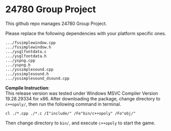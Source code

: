  # 24780 Group Project  
 This github repo manages 24780 Group Project.
 
 Please replace the following dependencies with your platform specific ones.  
 ```
 .../fssimplewindow.cpp  
 .../fssimplewindow.h  
 .../ysglfontdata.c  
 .../ysglfontdata.h  
 .../yspng.cpp  
 .../yspng.h  
 .../yssimplesound.cpp  
 .../yssimplesound.h  
 .../yssimplesound_dsound.cpp
 ```
     
**Compile Instruction**:  
This release version was tested under Windows MSVC Compiler Version 19.28.29334 for x86. After downloading the package, change directory to `c++opoly/`, then run the following command in terminal.
 ```
 cl ./*.cpp ./*.c /I"include/" /Fe"bin/c++opoly" /Fo"obj/"
 ```  
 Then change directory to `bin/`, and execute `c++opoly` to start the game.
